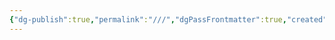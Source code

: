 ```yaml
---
{"dg-publish":true,"permalink":"///","dgPassFrontmatter":true,"created":"2023-09-18T12:36:35.854+08:00","updated":"2023-09-18T12:36:52.706+08:00"}
---
```


